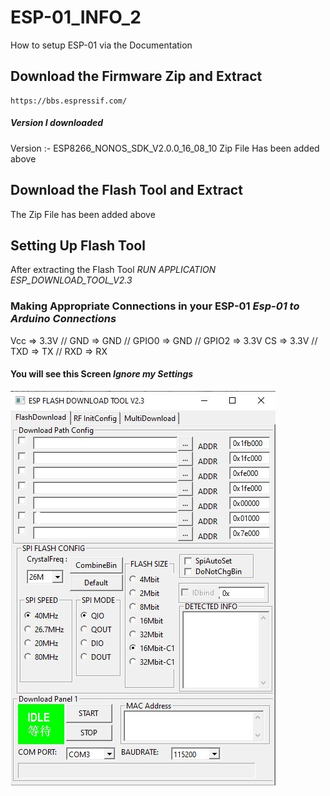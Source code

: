 # ESP-01_INFO_2
How to setup ESP-01 via the Documentation
## Download the Firmware Zip and Extract
    https://bbs.espressif.com/
##### Version I downloaded
Version :- ESP8266_NONOS_SDK_V2.0.0_16_08_10
Zip File Has been added above
## Download the Flash Tool and Extract
The Zip File has been added above
## Setting Up Flash Tool
After extracting the Flash Tool *RUN APPLICATION ESP_DOWNLOAD_TOOL_V2.3*
### Making Appropriate Connections in your ESP-01 *Esp-01 to Arduino Connections*
Vcc => 3.3V // GND => GND // GPIO0 => GND // GPIO2 => 3.3V
CS => 3.3V // TXD => TX // RXD => RX
#### You will see this Screen *Ignore my Settings*
![alt text](https://github.com/iamprithvishetty/ESP-01_INFO_2/blob/main/Flash_Tool_Images/FlashTool1.JPG)

  
